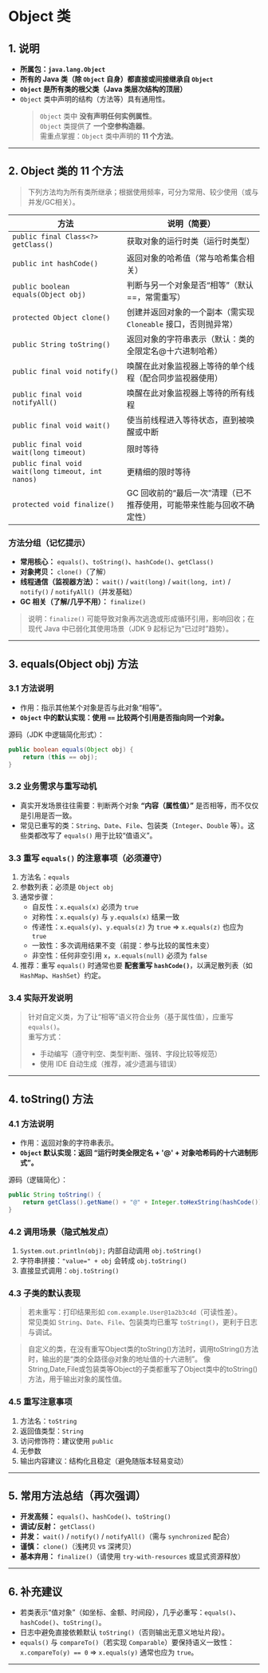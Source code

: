 # Object 类

## 1. 说明

- **所属包：`java.lang.Object`**  
- **所有的 Java 类（除 `Object` 自身）都直接或间接继承自 `Object`**  
- **`Object` 是所有类的根父类（Java 类层次结构的顶层）**  
- `Object` 类中声明的结构（方法等）具有通用性。  
  > `Object` 类中 **没有声明任何实例属性**。<br>
  > `Object` 类提供了 **一个空参构造器**。<br>
  > 需重点掌握：`Object` 类中声明的 **11 个方法**。

---
## 2. Object 类的 11 个方法

> 下列方法均为所有类所继承；根据使用频率，可分为常用、较少使用（或与并发/GC相关）。

| 方法 | 说明（简要） |
|------|--------------|
| `public final Class<?> getClass()` | 获取对象的运行时类（运行时类型） |
| `public int hashCode()` | 返回对象的哈希值（常与哈希集合相关） |
| `public boolean equals(Object obj)` | 判断与另一个对象是否“相等”（默认==，常需重写） |
| `protected Object clone()` | 创建并返回对象的一个副本（需实现 `Cloneable` 接口，否则抛异常） |
| `public String toString()` | 返回对象的字符串表示（默认：类的全限定名@十六进制哈希） |
| `public final void notify()` | 唤醒在此对象监视器上等待的单个线程（配合同步监视器使用） |
| `public final void notifyAll()` | 唤醒在此对象监视器上等待的所有线程 |
| `public final void wait()` | 使当前线程进入等待状态，直到被唤醒或中断 |
| `public final void wait(long timeout)` | 限时等待 |
| `public final void wait(long timeout, int nanos)` | 更精细的限时等待 |
| `protected void finalize()` | GC 回收前的“最后一次”清理（已不推荐使用，可能带来性能与回收不确定性） |

### 方法分组（记忆提示）
- **常用核心：** `equals()`、`toString()`、`hashCode()`、`getClass()`
- **对象拷贝：** `clone()`（了解）
- **线程通信（监视器方法）：** `wait()` / `wait(long)` / `wait(long, int)` / `notify()` / `notifyAll()`（并发基础）
- **GC 相关（了解/几乎不用）：** `finalize()`

> 说明：`finalize()` 可能导致对象再次逃逸或形成循环引用，影响回收；在现代 Java 中已弱化其使用场景（JDK 9 起标记为“已过时”趋势）。

---
## 3. equals(Object obj) 方法

### 3.1 方法说明
- 作用：指示其他某个对象是否与此对象“相等”。  
- **`Object` 中的默认实现：使用 `==` 比较两个引用是否指向同一个对象。**

源码（JDK 中逻辑简化形式）：
```java
public boolean equals(Object obj) {
    return (this == obj);
}
```

### 3.2 业务需求与重写动机
- 真实开发场景往往需要：判断两个对象 **“内容（属性值）”** 是否相等，而不仅仅是引用是否一致。  
- 常见已重写的类：`String`、`Date`、`File`、包装类（`Integer`、`Double` 等）。这些类都改写了 `equals()` 用于比较“值语义”。

### 3.3 重写 `equals()` 的注意事项（必须遵守）
1. 方法名：`equals`
2. 参数列表：必须是 `Object obj`
3. 通常步骤：
   - 自反性：`x.equals(x)` 必须为 `true`
   - 对称性：`x.equals(y)` 与 `y.equals(x)` 结果一致
   - 传递性：`x.equals(y)`、`y.equals(z)` 为 `true` ⇒ `x.equals(z)` 也应为 `true`
   - 一致性：多次调用结果不变（前提：参与比较的属性未变）
   - 非空性：任何非空引用 `x`，`x.equals(null)` 必须为 `false`
4. 推荐：重写 `equals()` 时通常也要 **配套重写 `hashCode()`**，以满足散列表（如 `HashMap`、`HashSet`）约定。

### 3.4 实际开发说明
> 针对自定义类，为了让“相等”语义符合业务（基于属性值），应重写 `equals()`。  
> 重写方式：
> - 手动编写（遵守判空、类型判断、强转、字段比较等规范）
> - 使用 IDE 自动生成（推荐，减少遗漏与错误）

---
## 4. toString() 方法

### 4.1 方法说明
- 作用：返回对象的字符串表示。  
- **`Object` 默认实现：返回 “运行时类全限定名 + '@' + 对象哈希码的十六进制形式”。**

源码（逻辑简化）：
```java
public String toString() {
    return getClass().getName() + "@" + Integer.toHexString(hashCode());
}
```

### 4.2 调用场景（隐式触发点）
1. `System.out.println(obj);` 内部自动调用 `obj.toString()`
2. 字符串拼接：`"value=" + obj` 会转成 `obj.toString()`
3. 直接显式调用：`obj.toString()`

### 4.3 子类的默认表现
> 若未重写：打印结果形如 `com.example.User@1a2b3c4d`（可读性差）。  
> 常见类如 `String`、`Date`、`File`、包装类均已重写 `toString()`，更利于日志与调试。

>自定义的类，在没有重写Object类的toString()方法时，调用toString()方法时，输出的是“类的全路径@对象的地址值的十六进制”。
>像String,Date,File或包装类等Object的子类都重写了Object类中的toString()方法，用于输出对象的属性值。

### 4.5 重写注意事项
1. 方法名：`toString`
2. 返回值类型：`String`
3. 访问修饰符：建议使用 `public`
4. 无参数
5. 输出内容建议：结构化且稳定（避免随版本轻易变动）

---
## 5. 常用方法总结（再次强调）
- **开发高频：** `equals()`、`hashCode()`、`toString()`
- **调试/反射：** `getClass()`
- **并发：** `wait()` / `notify()` / `notifyAll()`（需与 `synchronized` 配合）
- **谨慎：** `clone()`（浅拷贝 vs 深拷贝）
- **基本弃用：** `finalize()`（请使用 `try-with-resources` 或显式资源释放）

---
## 6. 补充建议
- 若类表示“值对象”（如坐标、金额、时间段），几乎必重写：`equals()`、`hashCode()`、`toString()`。
- 日志中避免直接依赖默认 `toString()`（否则输出无意义地址片段）。
- `equals()` 与 `compareTo()`（若实现 `Comparable`）要保持语义一致性：`x.compareTo(y) == 0` ⇒ `x.equals(y)` 通常也应为 `true`。

---

